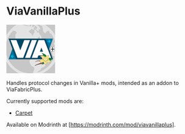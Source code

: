 # ViaVanillaPlus

![Icon](src/main/resources/assets/viavanillaplus/icon.png)

Handles protocol changes in Vanilla+ mods, intended as an addon to ViaFabricPlus.

Currently supported mods are:
- [Carpet](https://modrinth.com/mod/carpet)

Available on Modrinth at [https://modrinth.com/mod/viavanillaplus].
